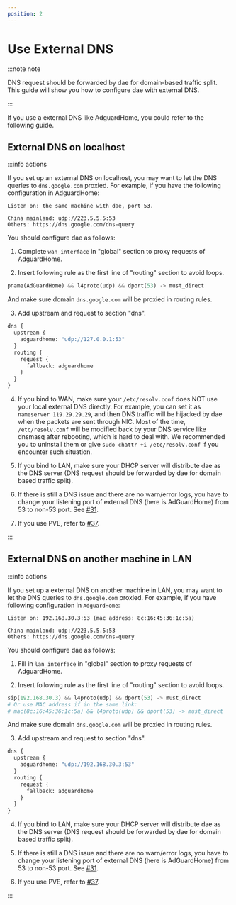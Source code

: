```yaml
---
position: 2
---
```


# Use External DNS

:::note note

DNS request should be forwarded by dae for domain-based traffic split. This guide will show you how to configure dae with external DNS.

:::

If you use a external DNS like AdguardHome, you could refer to the following guide.

## External DNS on localhost

:::info actions

If you set up an external DNS on localhost, you may want to let the DNS queries to `dns.google.com` proxied. For example, if you have the following configuration in AdguardHome:

```console
Listen on: the same machine with dae, port 53.

China mainland: udp://223.5.5.5:53
Others: https://dns.google.com/dns-query
```

You should configure dae as follows:

1. Complete `wan_interface` in "global" section to proxy requests of AdguardHome.

2. Insert following rule as the first line of "routing" section to avoid loops.

```python title="config.dae"
pname(AdGuardHome) && l4proto(udp) && dport(53) -> must_direct
```

And make sure domain `dns.google.com` will be proxied in routing rules.

3. Add upstream and request to section "dns".

```python title="config.dae"
dns {
  upstream {
    adguardhome: "udp://127.0.0.1:53"
  }
  routing {
    request {
      fallback: adguardhome
    }
  }
}
```

4. If you bind to WAN, make sure your `/etc/resolv.conf` does NOT use your local external DNS directly. For example, you can set it as `nameserver 119.29.29.29`, and then DNS traffic will be hijacked by dae when the packets are sent through NIC. Most of the time, `/etc/resolv.conf` will be modified back by your DNS service like dnsmasq after rebooting, which is hard to deal with. We recommended you to uninstall them or give `sudo chattr +i /etc/resolv.conf` if you encounter such situation.

5. If you bind to LAN, make sure your DHCP server will distribute dae as the DNS server (DNS request should be forwarded by dae for domain based traffic split).

6. If there is still a DNS issue and there are no warn/error logs, you have to change your listening port of external DNS (here is AdGuardHome) from 53 to non-53 port. See [#31](https://github.com/daeuniverse/dae/issues/31#issuecomment-1467358364).

7. If you use PVE, refer to [#37](https://github.com/daeuniverse/dae/discussions/37).

:::

## External DNS on another machine in LAN

:::info actions

If you set up a external DNS on another machine in LAN, you may want to let the DNS queries to `dns.google.com` proxied. For example, if you have following configuration in `AdguardHome`:

```
Listen on: 192.168.30.3:53 (mac address: 8c:16:45:36:1c:5a)

China mainland: udp://223.5.5.5:53
Others: https://dns.google.com/dns-query
```

You should configure dae as follows:

1. Fill in `lan_interface` in "global" section to proxy requests of AdguardHome.

2. Insert following rule as the first line of "routing" section to avoid loops.

```python title="config.dae"
sip(192.168.30.3) && l4proto(udp) && dport(53) -> must_direct
# Or use MAC address if in the same link:
# mac(8c:16:45:36:1c:5a) && l4proto(udp) && dport(53) -> must_direct
```

And make sure domain `dns.google.com` will be proxied in routing rules.

3. Add upstream and request to section "dns".

```python title="config.dae"
dns {
  upstream {
    adguardhome: "udp://192.168.30.3:53"
  }
  routing {
    request {
      fallback: adguardhome
    }
  }
}
```

4. If you bind to LAN, make sure your DHCP server will distribute dae as the DNS server (DNS request should be forwarded by dae for domain based traffic split).

5. If there is still a DNS issue and there are no warn/error logs, you have to change your listening port of external DNS (here is AdGuardHome) from 53 to non-53 port. See [#31](https://github.com/daeuniverse/dae/issues/31#issuecomment-1467358364).

6. If you use PVE, refer to [#37](https://github.com/daeuniverse/dae/discussions/37).

:::

